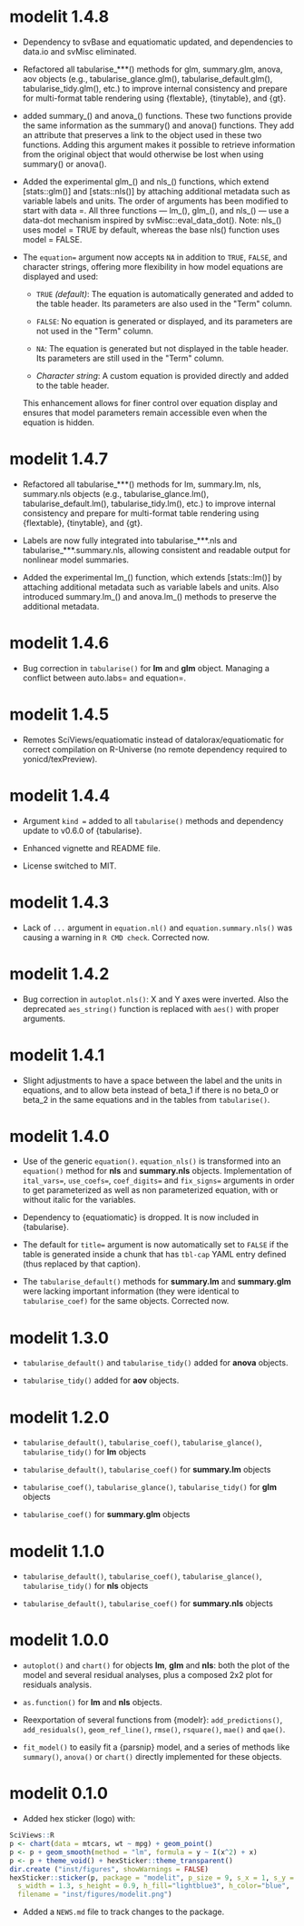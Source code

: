 # modelit 1.4.8

-   Dependency to svBase and equatiomatic updated, and dependencies to data.io and svMisc eliminated.

-   Refactored all tabularise\_\*\*\*() methods for glm, summary.glm, anova, aov objects (e.g., tabularise_glance.glm(), tabularise_default.glm(), tabularise_tidy.glm(), etc.) to improve internal consistency and prepare for multi-format table rendering using {flextable}, {tinytable}, and {gt}.

-   added summary\_() and anova\_() functions. These two functions provide the same information as the summary() and anova() functions. They add an attribute that preserves a link to the object used in these two functions. Adding this argument makes it possible to retrieve information from the original object that would otherwise be lost when using summary() or anova().

-   Added the experimental glm\_() and nls\_() functions, which extend [stats::glm()] and [stats::nls()] by attaching additional metadata such as variable labels and units. The order of arguments has been modified to start with data =. All three functions — lm\_(), glm\_(), and nls\_() — use a data-dot mechanism inspired by svMisc::eval_data_dot(). Note: nls\_() uses model = TRUE by default, whereas the base nls() function uses model = FALSE.

-   The `equation=` argument now accepts `NA` in addition to `TRUE`, `FALSE`, and character strings, offering more flexibility in how model equations are displayed and used:

    -   `TRUE` *(default)*: The equation is automatically generated and added to the table header. Its parameters are also used in the "Term" column.

    -   `FALSE`: No equation is generated or displayed, and its parameters are not used in the "Term" column.

    -   `NA`: The equation is generated but not displayed in the table header. Its parameters are still used in the "Term" column.

    -   *Character string*: A custom equation is provided directly and added to the table header.

    This enhancement allows for finer control over equation display and ensures that model parameters remain accessible even when the equation is hidden.

# modelit 1.4.7

-   Refactored all tabularise\_\*\*\*() methods for lm, summary.lm, nls, summary.nls objects (e.g., tabularise_glance.lm(), tabularise_default.lm(), tabularise_tidy.lm(), etc.) to improve internal consistency and prepare for multi-format table rendering using {flextable}, {tinytable}, and {gt}.

-   Labels are now fully integrated into tabularise\_\*\*\*.nls and tabularise\_\*\*\*.summary.nls, allowing consistent and readable output for nonlinear model summaries.

-   Added the experimental lm\_() function, which extends [stats::lm()] by attaching additional metadata such as variable labels and units. Also introduced summary.lm\_() and anova.lm\_() methods to preserve the additional metadata.

# modelit 1.4.6

-   Bug correction in `tabularise()` for **lm** and **glm** object. Managing a conflict between auto.labs= and equation=.

# modelit 1.4.5

-   Remotes SciViews/equatiomatic instead of datalorax/equatiomatic for correct compilation on R-Universe (no remote dependency required to yonicd/texPreview).

# modelit 1.4.4

-   Argument `kind =` added to all `tabularise()` methods and dependency update to v0.6.0 of {tabularise}.

-   Enhanced vignette and README file.

-   License switched to MIT.

# modelit 1.4.3

-   Lack of `...` argument in `equation.nl()` and `equation.summary.nls()` was causing a warning in `R CMD check`. Corrected now.

# modelit 1.4.2

-   Bug correction in `autoplot.nls()`: X and Y axes were inverted. Also the deprecated `aes_string()` function is replaced with `aes()` with proper arguments.

# modelit 1.4.1

-   Slight adjustments to have a space between the label and the units in equations, and to allow beta instead of beta_1 if there is no beta_0 or beta_2 in the same equations and in the tables from `tabularise()`.

# modelit 1.4.0

-   Use of the generic `equation()`. `equation_nls()` is transformed into an `equation()` method for **nls** and **summary.nls** objects. Implementation of `ital_vars=`, `use_coefs=`, `coef_digits=` and `fix_signs=` arguments in order to get parameterized as well as non parameterized equation, with or without italic for the variables.

-   Dependency to {equatiomatic} is dropped. It is now included in {tabularise}.

-   The default for `title=` argument is now automatically set to `FALSE` if the table is generated inside a chunk that has `tbl-cap` YAML entry defined (thus replaced by that caption).

-   The `tabularise_default()` methods for **summary.lm** and **summary.glm** were lacking important information (they were identical to `tabularise_coef)` for the same objects. Corrected now.

# modelit 1.3.0

-   `tabularise_default()` and `tabularise_tidy()` added for **anova** objects.

-   `tabularise_tidy()` added for **aov** objects.

# modelit 1.2.0

-   `tabularise_default()`, `tabularise_coef()`, `tabularise_glance()`, `tabularise_tidy()` for **lm** objects

-   `tabularise_default()`, `tabularise_coef()` for **summary.lm** objects

-   `tabularise_coef()`, `tabularise_glance()`, `tabularise_tidy()` for **glm** objects

-   `tabularise_coef()` for **summary.glm** objects

# modelit 1.1.0

-   `tabularise_default()`, `tabularise_coef()`, `tabularise_glance()`, `tabularise_tidy()` for **nls** objects

-   `tabularise_default()`, `tabularise_coef()` for **summary.nls** objects

# modelit 1.0.0

-   `autoplot()` and `chart()` for objects **lm**, **glm** and **nls**: both the plot of the model and several residual analyses, plus a composed 2x2 plot for residuals analysis.

-   `as.function()` for **lm** and **nls** objects.

-   Reexportation of several functions from {modelr}: `add_predictions()`, `add_residuals()`, `geom_ref_line()`, `rmse()`, `rsquare()`, `mae()` and `qae()`.

-   `fit_model()` to easily fit a {parsnip} model, and a series of methods like `summary()`, `anova()` or `chart()` directly implemented for these objects.

# modelit 0.1.0

-   Added hex sticker (logo) with:

``` r
SciViews::R
p <- chart(data = mtcars, wt ~ mpg) + geom_point()
p <- p + geom_smooth(method = "lm", formula = y ~ I(x^2) + x)
p <- p + theme_void() + hexSticker::theme_transparent()
dir.create ("inst/figures", showWarnings = FALSE)
hexSticker::sticker(p, package = "modelit", p_size = 9, s_x = 1, s_y = .75,
  s_width = 1.3, s_height = 0.9, h_fill="lightblue3", h_color="blue",
  filename = "inst/figures/modelit.png")
```

-   Added a `NEWS.md` file to track changes to the package.
